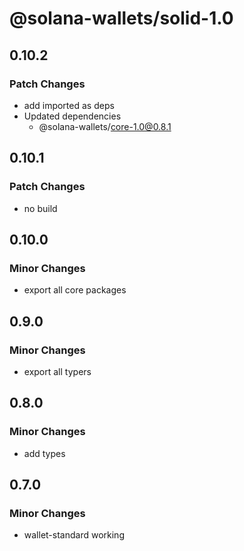 # @solana-wallets/solid-1.0

## 0.10.2

### Patch Changes

- add imported as deps
- Updated dependencies
  - @solana-wallets/core-1.0@0.8.1

## 0.10.1

### Patch Changes

- no build

## 0.10.0

### Minor Changes

- export all core packages

## 0.9.0

### Minor Changes

- export all typers

## 0.8.0

### Minor Changes

- add types

## 0.7.0

### Minor Changes

- wallet-standard working
